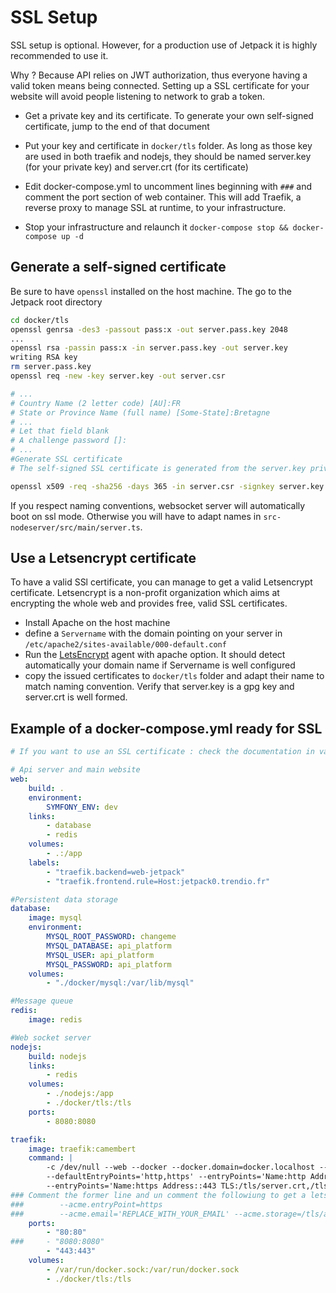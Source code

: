 # SSL Setup

SSL setup is optional. However, for a production use of Jetpack it is highly recommended to use it.

Why ? Because API relies on JWT authorization, thus everyone having a valid token means being connected. Setting up a SSL certificate for your website will avoid people listening to network to grab a token.


 - Get a private key and its certificate. To generate your own self-signed certificate, jump to the end of that document
 
 - Put your key and certificate in `docker/tls` folder. As long as those key are used in both traefik and nodejs, they should be named server.key (for your private key) and server.crt (for its certificate)
 
 - Edit docker-compose.yml to uncomment lines beginning with `###` and comment the port section of web container. This will add Traefik, a reverse proxy to manage SSL at runtime, to your infrastructure.

 - Stop your infrastructure and relaunch it `docker-compose stop && docker-compose up -d`

## Generate a self-signed certificate

Be sure to have `openssl` installed on the host machine. The go to the Jetpack root directory 

```bash
cd docker/tls
openssl genrsa -des3 -passout pass:x -out server.pass.key 2048
...
openssl rsa -passin pass:x -in server.pass.key -out server.key
writing RSA key
rm server.pass.key
openssl req -new -key server.key -out server.csr

# ...
# Country Name (2 letter code) [AU]:FR
# State or Province Name (full name) [Some-State]:Bretagne
# ...
# Let that field blank
# A challenge password []:
# ...
#Generate SSL certificate
# The self-signed SSL certificate is generated from the server.key private key and server.csr files.

openssl x509 -req -sha256 -days 365 -in server.csr -signkey server.key -out server.crt
```

If you respect naming conventions, websocket server will automatically boot on ssl mode.
Otherwise you will have to adapt names in `src-nodeserver/src/main/server.ts`.

## Use a Letsencrypt certificate

To have a valid SSl certificate, you can manage to get a valid Letsencrypt certificate. Letsencrypt is a non-profit organization which aims at encrypting the whole web and provides free, valid SSL certificates.

 - Install Apache on the host machine
 - define a `Servername` with the domain pointing on your server in `/etc/apache2/sites-available/000-default.conf`
 - Run the [LetsEncrypt](https://letsencrypt.org/) agent with apache option. It should detect automatically your domain name if Servername is well configured
 - copy the issued certificates to `docker/tls` folder and adapt their name to match naming convention. Verify that server.key is a gpg key and server.crt is well formed.


## Example of a docker-compose.yml ready for SSL

```yaml
# If you want to use an SSL certificate : check the documentation in var/docs/back-end

# Api server and main website
web:
    build: .
    environment:
        SYMFONY_ENV: dev
    links:
        - database
        - redis
    volumes:
        - .:/app
    labels:
        - "traefik.backend=web-jetpack"
        - "traefik.frontend.rule=Host:jetpack0.trendio.fr"

#Persistent data storage
database:
    image: mysql
    environment:
        MYSQL_ROOT_PASSWORD: changeme
        MYSQL_DATABASE: api_platform
        MYSQL_USER: api_platform
        MYSQL_PASSWORD: api_platform
    volumes:
        - "./docker/mysql:/var/lib/mysql"

#Message queue
redis:
    image: redis

#Web socket server
nodejs:
    build: nodejs
    links:
        - redis
    volumes:
        - ./nodejs:/app
        - ./docker/tls:/tls
    ports:
        - 8080:8080

traefik:
    image: traefik:camembert
    command: |
        -c /dev/null --web --docker --docker.domain=docker.localhost --logLevel=DEBUG
        --defaultEntryPoints='http,https' --entryPoints='Name:http Address::80 Redirect.EntryPoint:https'
        --entryPoints='Name:https Address::443 TLS:/tls/server.crt,/tls/server.key'
### Comment the former line and un comment the followiung to get a letsencrypt ssl certificate (won't work for websockets) 
###        --acme.entryPoint=https
###        --acme.email='REPLACE_WITH_YOUR_EMAIL' --acme.storage=/tls/acme.json --acme.onDemand=true
    ports:
        - "80:80"
###     - "8080:8080"
        - "443:443"
    volumes:
        - /var/run/docker.sock:/var/run/docker.sock
        - ./docker/tls:/tls

```
